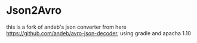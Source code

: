 # Json2Avro
this is a fork of andeb's json converter from here https://github.com/andeb/avro-json-decoder, using gradle and
apacha 1.10
